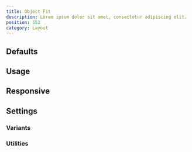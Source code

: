 ```yaml
---
title: Object Fit
description: Lorem ipsum dolor sit amet, consectetur adipiscing elit.
position: 552
category: Layout
---
```


## Defaults

<TableGenerateCommon
  :rules="{
    'object-contain': ['object-fit: contain;'],
    'object-cover': ['object-fit: cover;'],
    'object-fill': ['object-fit: fill;'],
    'object-none': ['object-fit: none;'],
    'object-scale-down': ['object-fit: scale-down;'],
}"></TableGenerateCommon>

## Usage

## Responsive

## Settings

### Variants

### Utilities
